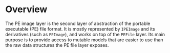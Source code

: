 # Overview

The PE image layer is the second layer of abstraction of the portable
executable (PE) file format. It is mostly represented by `IPEImage` and
its derivatives (such as `PEImage`), and works on top of the `PEFile`
layer. Its main purpose is to provide access to mutable models that are
easier to use than the raw data structures the PE file layer exposes.
